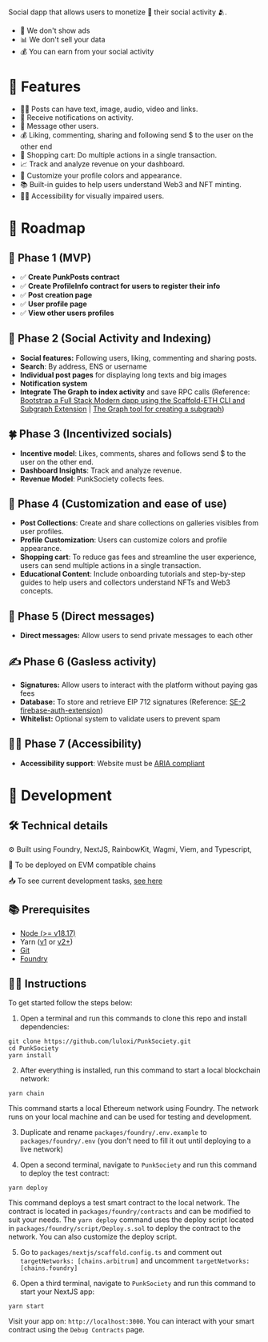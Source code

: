 Social dapp that allows users to monetize 🛒 their social activity 🫂.

- 💬 We don't show ads
- 📊 We don't sell your data
- 💰 You can earn from your social activity

# 🤘 Features

- 🤹‍♂️ Posts can have text, image, audio, video and links.
- 🔔 Receive notifications on activity.
- 💌 Message other users.
- 💰 Liking, commenting, sharing and following send $ to the user on the other end
- 🛒 Shopping cart: Do multiple actions in a single transaction.
- 📈 Track and analyze revenue on your dashboard.
- 🎨 Customize your profile colors and appearance.
- 📚 Built-in guides to help users understand Web3 and NFT minting.
- 🧑‍🦽 Accessibility for visually impaired users.

# 🤘 Roadmap

## 🐣 Phase 1 (MVP)

- ✅ **Create PunkPosts contract**
- ✅ **Create ProfileInfo contract for users to register their info**
- ✅ **Post creation page**
- ✅ **User profile page**
- ✅ **View other users profiles**

## 👥 Phase 2 (Social Activity and Indexing)

- **Social features:** Following users, liking, commenting and sharing posts.
- **Search**: By address, ENS or username
- **Individual post pages** for displaying long texts and big images
- **Notification system**
- **Integrate The Graph to index activity** and save RPC calls (Reference: [Bootstrap a Full Stack Modern dapp using the Scaffold-ETH CLI and Subgraph Extension](https://siddhantk08.hashnode.dev/bootstrap-a-full-stack-modern-dapp-using-the-scaffold-eth-cli-and-subgraph-extension) | [The Graph tool for creating a subgraph](https://thegraph.com/docs/en/developing/creating-a-subgraph/))

## 🍀 Phase 3 (Incentivized socials)

- **Incentive model**: Likes, comments, shares and follows send $ to the user on the other end.
- **Dashboard Insights**: Track and analyze revenue.
- **Revenue Model**: PunkSociety collects fees.

## 🎨 Phase 4 (Customization and ease of use)

- **Post Collections**: Create and share collections on galleries visibles from user profiles.
- **Profile Customization**: Users can customize colors and profile appearance.
- **Shopping cart**: To reduce gas fees and streamline the user experience, users can send multiple actions in a single transaction.
- **Educational Content**: Include onboarding tutorials and step-by-step guides to help users and collectors understand NFTs and Web3 concepts.

## 💌 Phase 5 (Direct messages)

- **Direct messages:** Allow users to send private messages to each other

## ✍️ Phase 6 (Gasless activity)

- **Signatures:** Allow users to interact with the platform without paying gas fees
- **Database:** To store and retrieve EIP 712 signatures (Reference: [SE-2 firebase-auth-extension](https://github.com/ByteAtATime/firebase-auth-extension))
- **Whitelist:** Optional system to validate users to prevent spam

## 🧑‍🦽 Phase 7 (Accessibility)

- **Accessibility support**: Website must be [ARIA compliant](https://developer.mozilla.org/en-US/docs/Web/Accessibility/ARIA)

# 🤘 Development

## 🛠️ Technical details

⚙️ Built using Foundry, NextJS, RainbowKit, Wagmi, Viem, and Typescript,

🔗 To be deployed on EVM compatible chains

📥 To see current development tasks, [see here](https://lulox.notion.site/PunkSociety-3458ad216e8c40a9b4489fe026146552?pvs=74)

## 📚 Prerequisites

- [Node (>= v18.17)](https://nodejs.org/en/download/package-manager)
- Yarn ([v1](https://classic.yarnpkg.com/en/docs/install/#windows-stable) or [v2+](https://yarnpkg.com/getting-started/install))
- [Git](https://git-scm.com/downloads)
- [Foundry](https://book.getfoundry.sh/getting-started/installation)

## 👨‍🏫 Instructions

To get started follow the steps below:

1. Open a terminal and run this commands to clone this repo and install dependencies:

```
git clone https://github.com/luloxi/PunkSociety.git
cd PunkSociety
yarn install
```

2. After everything is installed, run this command to start a local blockchain network:

```
yarn chain
```

This command starts a local Ethereum network using Foundry. The network runs on your local machine and can be used for testing and development.

3. Duplicate and rename `packages/foundry/.env.example` to `packages/foundry/.env` (you don't need to fill it out until deploying to a live network)

4. Open a second terminal, navigate to `PunkSociety` and run this command to deploy the test contract:

```
yarn deploy
```

This command deploys a test smart contract to the local network. The contract is located in `packages/foundry/contracts` and can be modified to suit your needs. The `yarn deploy` command uses the deploy script located in `packages/foundry/script/Deploy.s.sol` to deploy the contract to the network. You can also customize the deploy script.

5. Go to `packages/nextjs/scaffold.config.ts` and comment out `targetNetworks: [chains.arbitrum]` and uncomment `targetNetworks: [chains.foundry]`

6. Open a third terminal, navigate to `PunkSociety` and run this command to start your NextJS app:

```
yarn start
```

Visit your app on: `http://localhost:3000`. You can interact with your smart contract using the `Debug Contracts` page.
